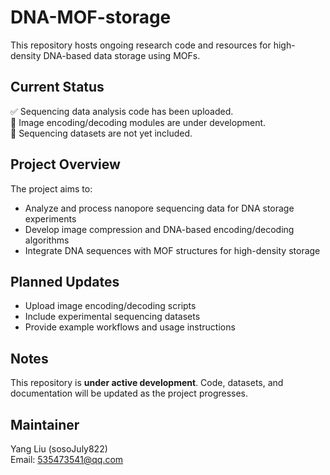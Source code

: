# DNA-MOF-storage

This repository hosts ongoing research code and resources for high-density DNA-based data storage using MOFs.

## Current Status
✅ Sequencing data analysis code has been uploaded.  
🚧 Image encoding/decoding modules are under development.  
🚧 Sequencing datasets are not yet included.

## Project Overview
The project aims to:
- Analyze and process nanopore sequencing data for DNA storage experiments
- Develop image compression and DNA-based encoding/decoding algorithms
- Integrate DNA sequences with MOF structures for high-density storage

## Planned Updates
- Upload image encoding/decoding scripts
- Include experimental sequencing datasets
- Provide example workflows and usage instructions

## Notes
This repository is **under active development**. Code, datasets, and documentation will be updated as the project progresses.

## Maintainer
Yang Liu (sosoJuly822)  
Email: 535473541@qq.com
